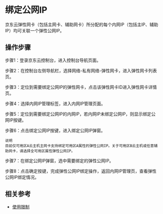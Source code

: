 # 绑定公网IP

京东云弹性网卡（包括主网卡、辅助网卡）所分配的每个内网IP（包括主IP、辅助IP）均可关联一个弹性公网IP。

## 操作步骤
步骤1：登录京东云控制台，进入控制台导航页面。

步骤2：在控制台左侧导航栏，选择网络-私有网络-弹性网卡，进入弹性网卡列表页。

步骤3：定位到需要绑定公网IP的弹性网卡，点击该弹性网卡ID进入弹性网卡详情页。

步骤4：选择内网IP管理标签，进入内网IP管理页面。

步骤5：定位到需要绑定公网IP的内网IP，若内网IP未绑定公网IP，则显示绑定公网IP按键。

步骤6：点击绑定公网IP按键，进入绑定公网IP弹窗。

	说明
	目前仅可用区A云主机主网卡支持绑定可用区A属性的弹性公网IP。关于可用区B云主机或任意辅助网卡，请选择全可用区属性弹性公网IP。

步骤7：在绑定公网IP弹窗，选中需要绑定的弹性公网IP。

步骤8：点击确定按键，完成弹性公网IP绑定操作，返回内网IP管理页，查看弹性公网IP绑定情况。

## 相关参考

- [使用限制](https://github.com/jdcloudcom/cn/blob/master/documentation/Networking/Elastic-Network-Interface/Product-Introduction/Restrictions.md)
